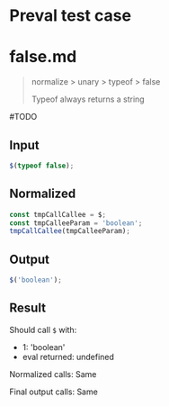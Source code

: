 # Preval test case

# false.md

> normalize > unary > typeof > false
>
> Typeof always returns a string

#TODO

## Input

`````js filename=intro
$(typeof false);
`````

## Normalized

`````js filename=intro
const tmpCallCallee = $;
const tmpCalleeParam = 'boolean';
tmpCallCallee(tmpCalleeParam);
`````

## Output

`````js filename=intro
$('boolean');
`````

## Result

Should call `$` with:
 - 1: 'boolean'
 - eval returned: undefined

Normalized calls: Same

Final output calls: Same

